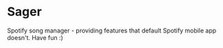# Sager

Spotify song manager - providing features that default Spotify mobile app doesn't.
Have fun :)
